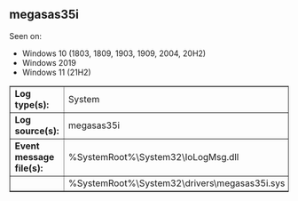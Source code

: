 ## megasas35i

Seen on:
* Windows 10 (1803, 1809, 1903, 1909, 2004, 20H2)
* Windows 2019
* Windows 11 (21H2)

<table border="1" class="docutils">
  <tbody>
    <tr>
      <td><b>Log type(s):</b></td>
      <td>System</td>
    </tr>
    <tr>
      <td><b>Log source(s):</b></td>
      <td>megasas35i</td>
    </tr>
    <tr>
      <td><b>Event message file(s):</b></td>
      <td>%SystemRoot%\System32\IoLogMsg.dll</td>
    </tr>
    <tr>
      <td>&nbsp;</td>
      <td>%SystemRoot%\System32\drivers\megasas35i.sys</td>
    </tr>
  </tbody>
</table>

&nbsp;

